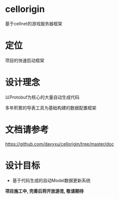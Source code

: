 # cellorigin
基于cellnet的游戏服务器框架

# 定位
项目的快速启动框架

# 设计理念
以Protobuf为核心的大量自动生成代码

多年积累的导表工具为基础构建的数据配置框架


# 文档请参考
https://github.com/davyxu/cellorigin/tree/master/doc

# 设计目标

* 基于代码生成的自动Model数据更新系统


**项目施工中, 完善后将开放游览, 敬请期待**